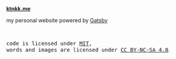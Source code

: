 **[ktnkk.me](https://ktnkk.me)**

my personal website powered by [Gatsby](https://www.gatsbyjs.com/)

<br>

<samp>code is licensed under <a href='./LICENSE'>MIT</a>,<br> words and images
are licensed under <a href='https://creativecommons.org/licenses/by-nc-sa/4.0/'>
CC BY-NC-SA 4.0</a></samp>.
